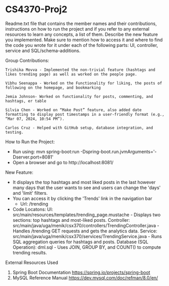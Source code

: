 # CS4370-Proj2

Readme.txt file that contains the member names and their contributions, instructions on how to run the project and if you refer to any external resources to learn any concepts, a list of them.
Describe the new feature you implemented. Make sure to mention how to access it and where to find the code you wrote for it under each of the following parts: UI, controller, service and SQL/schema-additions.


Group Contributions:

    Trishika Movva - Implemented the non-trivial feature (hashtags and likes trending page) as well as worked on the people page.

    Vibhu Seenappa - Worked on the Functionality for liking, the posts of following on the homepage, and bookmarking

    Jemia Johnson- Worked on functionality for posts, commenting, and hashtags, er table

    Silvia Chen - Worked on “Make Post” feature, also added date formatting to display post timestamps in a user-friendly format (e.g., “Mar 07, 2024, 10:54 PM”).

    Carlos Cruz - Helped with GitHub setup, database integration, and testing.

How to Run the Project:
- Run using: mvn spring-boot:run -Dspring-boot.run.jvmArguments='-Dserver.port=8081'
- Open a browser and go to http://localhost:8081/

New Feature:
- It displays the top hashtags and most liked posts in the last however many days that the user wants to see and users can change the 'days' and 'limit' filters.
- You can access it by clicking the 'Trends' link in the navigation bar
    - Url: /trending
- Code Locatons:
    UI: src/main/resources/templates/trending_page.mustache
        - Displays two sections: top hashtags and most-liked posts.
    Controller: src/main/java/uga/menik/csx370/controllers/TrendingController.java
        - Handles /trending GET requests and gets the analytics data.
    Service: src/main/java/uga/menik/csx370/services/TrendingService.java
        - Runs SQL aggregation queries for hashtags and posts.
    Database (SQL Operation): dml.sql
        - Uses JOIN, GROUP BY, and COUNT() to compute trending results.

External Resources Used
1. Spring Boot Documentation
https://spring.io/projects/spring-boot
2. MySQL Reference Manual
https://dev.mysql.com/doc/refman/8.0/en/

